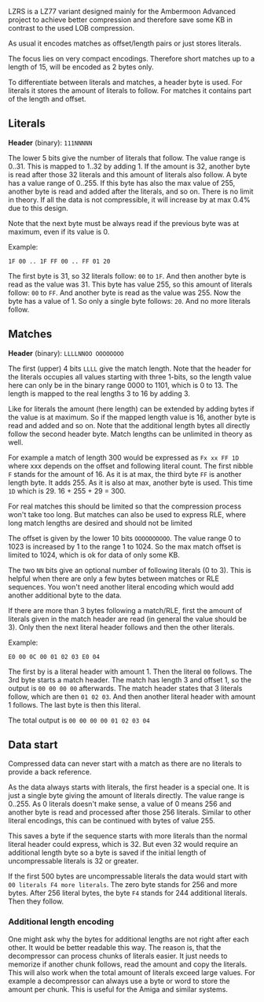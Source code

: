 LZRS is a LZ77 variant designed mainly for the Ambermoon Advanced project to achieve better compression and therefore save some KB in contrast to the used LOB compression.

As usual it encodes matches as offset/length pairs or just stores literals.

The focus lies on very compact encodings. Therefore short matches up to a length of 15, will be encoded as 2 bytes only.

To differentiate between literals and matches, a header byte is used. For literals it stores the amount of literals to follow. For matches it contains part of the length and offset.


## Literals

**Header** (binary): `111NNNNN`

The lower 5 bits give the number of literals that follow. The value range is 0..31. This is mapped to 1..32 by adding 1.
If the amount is 32, another byte is read after those 32 literals and this amount of literals also follow. A byte has a value range of 0..255. If this byte has also the max value of 255, another byte is read and added after the literals, and so on.
There is no limit in theory. If all the data is not compressible, it will increase by at max 0.4% due to this design.

Note that the next byte must be always read if the previous byte was at maximum, even if its value is 0.

Example:

`1F 00 .. 1F FF 00 .. FF 01 20`

The first byte is 31, so 32 literals follow: `00` to `1F`. And then another byte is read as the value was 31. This byte has value 255, so this amount of literals follow: `00` to `FF`. And another byte is read as the value was 255. Now the byte has a value of 1. So only a single byte follows: `20`. And no more literals follow.


## Matches

**Header** (binary): `LLLLNNOO OOOOOOOO`

The first (upper) 4 bits `LLLL` give the match length. Note that the header for the literals occupies all values starting with three 1-bits,
so the length value here can only be in the binary range 0000 to 1101, which is 0 to 13.
The length is mapped to the real lengths 3 to 16 by adding 3.

Like for literals the amount (here length) can be extended by adding bytes if the value is at maximum. So if the mapped length value is 16, another byte is read and added and so on.
Note that the additional length bytes all directly follow the second header byte. Match lengths can be unlimited in theory as well.

For example a match of length 300 would be expressed as `Fx xx FF 1D` where xxx depends on the offset and following literal count.
The first nibble `F` stands for the amount of 16. As it is at max, the third byte `FF` is another length byte. It adds 255. As it is also at max, another byte is used. This time `1D` which is 29. 16 + 255 + 29 = 300.

For real matches this should be limited so that the compression process won't take too long.
But matches can also be used to express RLE, where long match lengths are desired and should not be limited 

The offset is given by the lower 10 bits `OOOOOOOOOO`. The value range 0 to 1023 is increased by 1 to the range 1 to 1024.
So the max match offset is limited to 1024, which is ok for data of only some KB.

The two `NN` bits give an optional number of following literals (0 to 3).
This is helpful when there are only a few bytes between matches or RLE sequences. You won't need another literal encoding which would add another additional byte to the data.

If there are more than 3 bytes following a match/RLE, first the amount of literals given in the match header are read (in general the value should be 3). Only then the next literal header follows and then the other literals.

Example:

`E0 00 0C 00 01 02 03 E0 04`

The first by is a literal header with amount 1.
Then the literal `00` follows.
The 3rd byte starts a match header.
The match has length 3 and offset 1, so the output is `00 00 00 00` afterwards.
The match header states that 3 literals follow, which are then `01 02 03`.
And then another literal header with amount 1 follows.
The last byte is then this literal.

The total output is `00 00 00 00 01 02 03 04`


## Data start

Compressed data can never start with a match as there are no literals to provide a back reference.

As the data always starts with literals, the first header is a special one. It is just a single byte giving the amount of literals directly. The value range is 0..255. As 0 literals doesn't make sense, a value of 0 means 256 and another byte is read and processed after those 256 literals. Similar to other literal encodings, this can be continued with bytes of value 255.

This saves a byte if the sequence starts with more literals than the normal literal header could express, which is 32. But even 32 would require an additional length byte so a byte is saved if the initial length of uncompressable literals is 32 or greater.

If the first 500 bytes are uncompressable literals the data would start with `00 literals F4 more literals`. The zero byte stands for 256 and more bytes. After 256 literal bytes, the byte `F4` stands for 244 additional literals. Then they follow.


### Additional length encoding

One might ask why the bytes for additional lengths are not right after each other. It would be better readable this way.
The reason is, that the decompressor can process chunks of literals easier. It just needs to memorize if another chunk follows, read the amount and copy the literals.
This will also work when the total amount of literals exceed large values. For example a decompressor can always use a byte or word to store the amount per chunk. This is useful for the Amiga and similar systems.
